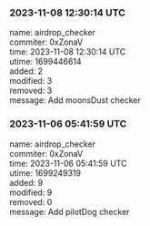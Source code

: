 ### 2023-11-08 12:30:14 UTC
name: airdrop_checker  
commiter: 0xZonaV  
time: 2023-11-08 12:30:14 UTC  
utime: 1699446614  
added: 2  
modified: 3  
removed: 3  
message: Add moonsDust checker

### 2023-11-06 05:41:59 UTC
name: airdrop_checker  
commiter: 0xZonaV  
time: 2023-11-06 05:41:59 UTC  
utime: 1699249319  
added: 9  
modified: 9  
removed: 0  
message: Add pilotDog checker

